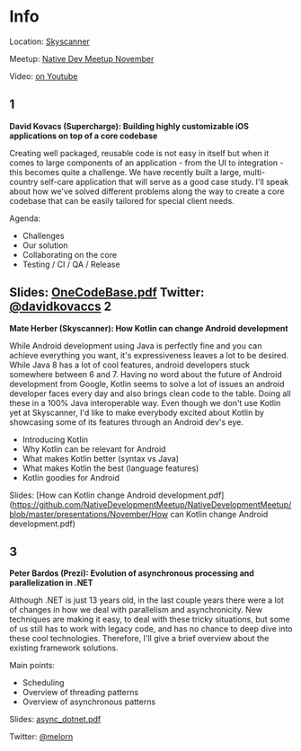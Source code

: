 Info
===========

Location: [Skyscanner](https://www.google.hu/maps/place/Károly+krt.+6,+Budapest,+1052/@47.4946576,19.0571683,17z)

Meetup: [Native Dev Meetup November](http://www.meetup.com/Native-Development-Meetup/events/226695631/)

Video: [on Youtube](https://www.youtube.com/watch?v=C3F0p5h3NC8)

1
---
**David Kovacs (Supercharge): Building highly customizable iOS applications on top of a core codebase**

Creating well packaged, reusable code is not easy in itself but when it comes to large components of an application - from the UI to integration - this becomes quite a challenge. We have recently built a large, multi-country self-care application that will serve as a good case study. I'll speak about how we've solved different problems along the way to create a core codebase that can be easily tailored for special client needs.

Agenda:

- Challenges  
- Our solution  
- Collaborating on the core  
- Testing / CI / QA / Release

Slides: [OneCodeBase.pdf](https://github.com/NativeDevelopmentMeetup/NativeDevelopmentMeetup/blob/master/presentations/November/OneCodeBase.pdf)
Twitter: [@davidkovaccs](https://twitter.com/davidkovaccs)
2
---

**Mate Herber (Skyscanner): How Kotlin can change Android development**

While Android development using Java is perfectly fine and you can achieve everything you want, it's expressiveness leaves a lot to be desired. While Java 8 has a lot of cool features, android developers stuck somewhere between 6 and 7. Having no word about the future of Android development from Google, Kotlin seems to solve a lot of issues an android developer faces every day and also brings clean code to the table. Doing all these in a 100% Java interoperable way. Even though we don't use Kotlin yet at Skyscanner, I'd like to make everybody excited about Kotlin by showcasing some of its features through an Android dev's eye.

- Introducing Kotlin  
- Why Kotlin can be relevant for Android
- What makes Kotlin better (syntax vs Java)
- What makes Kotlin the best (language features)
- Kotlin goodies for Android

Slides: [How can Kotlin change Android development.pdf](https://github.com/NativeDevelopmentMeetup/NativeDevelopmentMeetup/blob/master/presentations/November/How can Kotlin change Android development.pdf)

3
---

**Peter Bardos (Prezi): Evolution of asynchronous processing and parallelization in .NET**

Although .NET is just 13 years old, in the last couple years there were a lot of changes in how we deal with parallelism and asynchronicity. New techniques are making it easy, to deal with these tricky situations, but some of us still has to work with legacy code, and has no chance to deep dive into these cool technologies. Therefore, I'll give a brief overview about the existing framework solutions.

Main points:

- Scheduling
- Overview of threading patterns
- Overview of asynchronous patterns

Slides: [async_dotnet.pdf](https://github.com/NativeDevelopmentMeetup/NativeDevelopmentMeetup/blob/master/presentations/November/async_dotnet.pdf)

Twitter: [@melorn](https://twitter.com/melorn)
